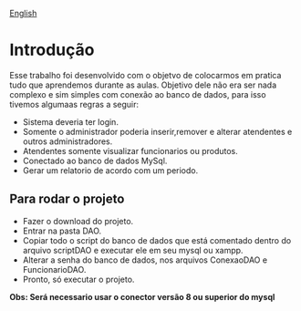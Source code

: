 [English](README_ENG.MD)

# Introdução
Esse trabalho foi desenvolvido com o objetvo de colocarmos em pratica tudo que aprendemos durante as aulas.
Objetivo dele não era ser nada complexo e sim simples com conexão ao banco de dados, para isso tivemos algumaas regras a seguir:
- Sistema deveria ter login.
- Somente o administrador poderia inserir,remover e alterar atendentes e outros administradores. 
- Atendentes somente visualizar funcionarios ou produtos.
- Conectado ao banco de dados MySql.
- Gerar um relatorio de acordo com um periodo. 

## Para rodar o projeto

- Fazer o download do projeto.
- Entrar na pasta DAO.
- Copiar todo o script do banco de dados que está comentado dentro do arquivo scriptDAO e executar ele em seu mysql ou xampp.
- Alterar a senha do banco de dados, nos arquivos ConexaoDAO e FuncionarioDAO.
- Pronto, só executar o projeto.

**Obs: Será necessario usar o conector versão 8 ou superior do mysql**
